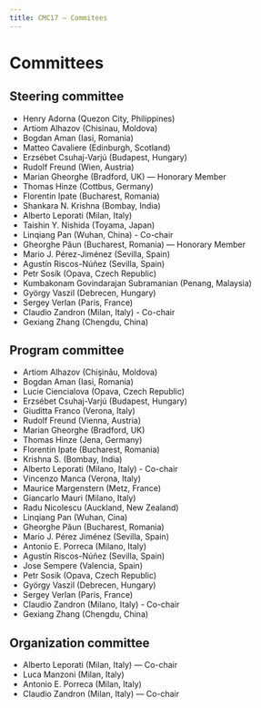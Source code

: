 ```yaml
---
title: CMC17 – Commitees
---
```


Committees
==========

Steering committee
------------------

* Henry Adorna (Quezon City, Philippines)
* Artiom Alhazov (Chisinau, Moldova)
* Bogdan Aman (Iasi, Romania)
* Matteo Cavaliere (Edinburgh, Scotland)
* Erzsébet Csuhaj-Varjú (Budapest, Hungary)
* Rudolf Freund (Wien, Austria)
* Marian Gheorghe (Bradford, UK) — Honorary Member
* Thomas Hinze (Cottbus, Germany)
* Florentin Ipate (Bucharest, Romania)
* Shankara N. Krishna (Bombay, India)
* Alberto Leporati (Milan, Italy)
* Taishin Y. Nishida (Toyama, Japan)
* Linqiang Pan (Wuhan, China) - Co-chair
* Gheorghe Păun (Bucharest, Romania) — Honorary Member
* Mario J. Pérez-Jiménez (Sevilla, Spain)
* Agustín Riscos-Núñez (Sevilla, Spain)
* Petr Sosík (Opava, Czech Republic)
* Kumbakonam Govindarajan Subramanian (Penang, Malaysia)
* György Vaszil (Debrecen, Hungary)
* Sergey Verlan (Paris, France)
* Claudio Zandron (Milan, Italy) - Co-chair
* Gexiang Zhang (Chengdu, China)

Program committee
---------------------

* Artiom Alhazov (Chişinǎu, Moldova)
* Bogdan Aman (Iasi, Romania)
* Lucie Ciencialova (Opava, Czech Republic)
* Erzsébet Csuhaj-Varjú (Budapest, Hungary)
* Giuditta Franco (Verona, Italy)
* Rudolf Freund (Vienna, Austria)
* Marian Gheorghe (Bradford, UK)
* Thomas Hinze (Jena, Germany)
* Florentin Ipate (Bucharest, Romania)
* Krishna S. (Bombay, India)
* Alberto Leporati (Milano, Italy) - Co-chair
* Vincenzo Manca (Verona, Italy)
* Maurice Margenstern (Metz, France)
* Giancarlo Mauri (Milano, Italy)
* Radu Nicolescu (Auckland, New Zealand)
* Linqiang Pan (Wuhan, Cina)
* Gheorghe Păun (Bucharest, Romania)
* Mario J. Pérez Jiménez (Sevilla, Spain)
* Antonio E. Porreca (Milano, Italy)
* Agustín Riscos-Núñez  (Sevilla, Spain)
* Jose Sempere (Valencia, Spain)
* Petr Sosik (Opava, Czech Republic)
* György Vaszil (Debrecen, Hungary)
* Sergey Verlan (Paris, France)
* Claudio Zandron  (Milano, Italy) - Co-chair
* Gexiang Zhang (Chengdu, China)

Organization committee
----------------------

* Alberto Leporati (Milan, Italy) — Co-chair
* Luca Manzoni (Milan, Italy)
* Antonio E. Porreca (Milan, Italy)
* Claudio Zandron (Milan, Italy) — Co-chair
